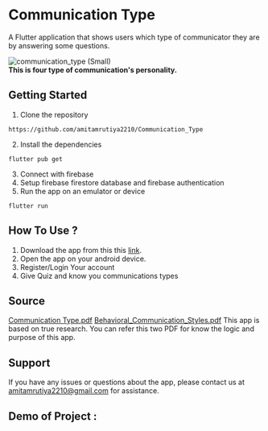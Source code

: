 # Communication Type

A Flutter application that shows users which type of communicator they are by answering some questions.

![communication_type (Small)](https://user-images.githubusercontent.com/91112485/215151292-1106322d-721d-4653-8b99-ed9d2244490b.png)\
**This is four type of communication's personality.**

## Getting Started

1) Clone the repository
```
https://github.com/amitamrutiya2210/Communication_Type
```
2) Install the dependencies
```
flutter pub get
```
3) Connect with firebase
4) Setup firebase firestore database and firebase authentication 
5) Run the app on an emulator or device
``` 
flutter run
```

## How To Use ?
1) Download the app from this this [link](https://drive.google.com/file/d/1umDm7_eJdmJCGCu1XRgT7w_IzRZ5hLoh/view?usp=share_link).
2) Open the app on your android device.
3) Register/Login Your account
4) Give Quiz and know you communications types

## Source
[Communication Type.pdf](https://github.com/amitamrutiya2210/Communication_Type/files/10521513/Communication.Type.pdf)
[Behavioral_Communication_Styles.pdf](https://github.com/amitamrutiya2210/Communication_Type/files/10521512/Behavioral_Communication_Styles.pdf)
This app is based on true research. You can refer this two PDF for know the logic and purpose of this app.

## Support
If you have any issues or questions about the app, please contact us at amitamrutiya2210@gmail.com for assistance.

## Demo of Project : 


